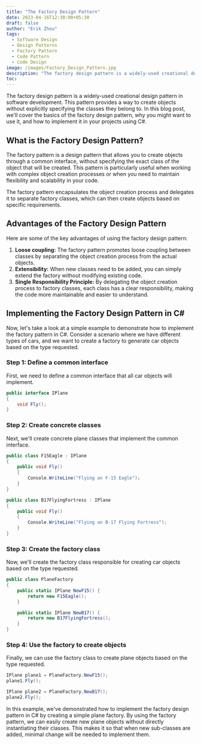 ```yaml
---
title: "The Factory Design Pattern"
date: 2023-04-16T12:30:00+05:30
draft: false
author: "Erik Zhou"
tags:
  - Software Design
  - Design Patterns
  - Factory Pattern
  - Code Pattern
  - Code Design
image: /images/Factory_Design_Pattern.jpg
description: "The factory design pattern is a widely-used creational design pattern in software development. This pattern provides a way to create objects without explicitly specifying the classes they belong to. In this blog post, we'll cover the basics of the factory design pattern, why you might want to use it, and how to implement it in your projects using C#."
toc: 
---
```

The factory design pattern is a widely-used creational design pattern in software development. This pattern provides a way to create objects without explicitly specifying the classes they belong to. In this blog post, we'll cover the basics of the factory design pattern, why you might want to use it, and how to implement it in your projects using C#.

## What is the Factory Design Pattern?

The factory pattern is a design pattern that allows you to create objects through a common interface, without specifying the exact class of the object that will be created. This pattern is particularly useful when working with complex object creation processes or when you need to maintain flexibility and scalability in your code.

The factory pattern encapsulates the object creation process and delegates it to separate factory classes, which can then create objects based on specific requirements.

## Advantages of the Factory Design Pattern

Here are some of the key advantages of using the factory design pattern:

1. **Loose coupling:** The factory pattern promotes loose coupling between classes by separating the object creation process from the actual objects.
2. **Extensibility:** When new classes need to be added, you can simply extend the factory without modifying existing code.
3. **Single Responsibility Principle:** By delegating the object creation process to factory classes, each class has a clear responsibility, making the code more maintainable and easier to understand.

## Implementing the Factory Design Pattern in C#

Now, let's take a look at a simple example to demonstrate how to implement the factory pattern in C#. Consider a scenario where we have different types of cars, and we want to create a factory to generate car objects based on the type requested.

### Step 1: Define a common interface

First, we need to define a common interface that all car objects will implement.

```csharp
public interface IPlane
{
    void Fly();
}
```

### Step 2: Create concrete classes

Next, we'll create concrete plane classes that implement the common interface.
```csharp
public class F15Eagle : IPlane
{
    public void Fly()
    {
        Console.WriteLine("Flying an F-15 Eagle");
    }
}

public class B17FlyingFortress : IPlane
{
    public void Fly()
    {
        Console.WriteLine("Flying an B-17 Flying Fortress");
    }
}

```

### Step 3: Create the factory class

Now, we'll create the factory class responsible for creating car objects based on the type requested.

```csharp
public class PlaneFactory
{
    public static IPlane NewF15() {
        return new F15Eagle();
    }

    public static IPlane NewB17() {
        return new B17FlyingFortress();
    }
}
```

### Step 4: Use the factory to create objects

Finally, we can use the factory class to create plane objects based on the type requested.
```csharp
IPlane plane1 = PlaneFactory.NewF15();
plane1.Fly();

IPlane plane2 = PlaneFactory.NewB17();
plane2.Fly();
```

In this example, we've demonstrated how to implement the factory design pattern in C# by creating a simple plane factory. By using the factory pattern, we can easily create new plane objects without directly instantiating their classes. This makes it so that when new sub-classes are added, minimal change will be needed to implement them. 